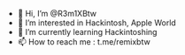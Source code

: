 - 👋 Hi, I’m @R3m1XBtw
- 👀 I’m interested in Hackintosh, Apple World
- 🌱 I’m currently learning Hackintoshing
- 📫 How to reach me : t.me/remixbtw
